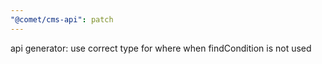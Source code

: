 ```yaml
---
"@comet/cms-api": patch
---
```


api generator: use correct type for where when findCondition is not used
